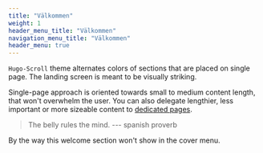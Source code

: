 ```yaml
---
title: "Välkommen"
weight: 1
header_menu_title: "Välkommen"
navigation_menu_title: "Välkommen"
header_menu: true
---
```


`Hugo-Scroll` theme alternates colors of sections that are placed on single page. 
The landing screen is meant to be visually striking.

Single-page approach is oriented towards small to medium content length, that won't overwhelm the user. 
You can also delegate lengthier, less important or more sizeable content to [dedicated pages](services).

> The belly rules the mind. --- spanish proverb

By the way this welcome section won't show in the cover menu.
